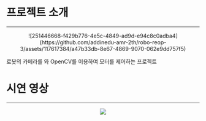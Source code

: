 # 프로젝트 소개
----------------------
<p align="center">
  ![251446668-f429b776-4e5c-4849-ad9d-e94c8c0adba4](https://github.com/addinedu-amr-2th/robo-reop-3/assets/117617384/a47b33db-8e67-4869-9070-062e9dd757f5)
</p>



로봇의 카메라를 와 OpenCV를 이용하여 모터를 제어하는 프로젝트


# 시연 영상
---------------------------
<p align="center">
  <img src="https://github.com/addinedu-amr-2th/robo-reop-3/assets/117617384/1d556166-901f-4862-bec8-a2010ec72a7f">
</p>

